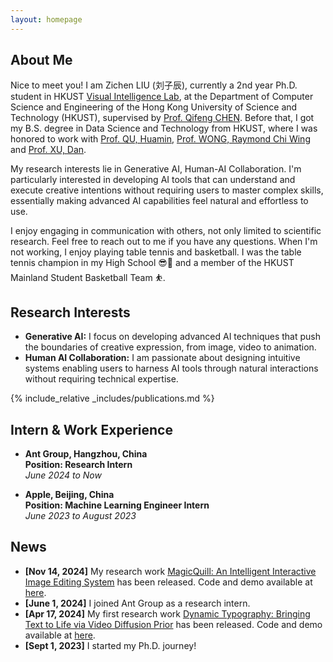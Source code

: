 ```yaml
---
layout: homepage
---
```


## About Me
Nice to meet you! I am Zichen LIU (刘子辰), currently a 2nd year Ph.D. student in HKUST <a href="https://cqf.io/lab.html">Visual Intelligence Lab</a>, at the Department of Computer Science and Engineering of the Hong Kong University of Science and Technology (HKUST), supervised by <a href="https://cqf.io/">Prof. Qifeng CHEN</a>. Before that, I got my B.S. degree in Data Science and Technology from HKUST, where I was honored to work with [Prof. QU, Huamin](http://www.huamin.org/), [Prof. WONG, Raymond Chi Wing](https://www.cse.ust.hk/~raywong/) and [Prof. XU, Dan](https://www.danxurgb.net/).

My research interests lie in Generative AI, Human-AI Collaboration. I'm particularly interested in developing AI tools that can understand and execute creative intentions without requiring users to master complex skills, essentially making advanced AI capabilities feel natural and effortless to use.

I enjoy engaging in communication with others, not only limited to scientific research. Feel free to reach out to me if you have any questions. When I'm not working, I enjoy playing table tennis and basketball. I was the table tennis champion in my High School 😎🏓 and a member of the HKUST Mainland Student Basketball Team ⛹️.

## Research Interests

- **Generative AI:** I focus on developing advanced AI techniques that push the boundaries of creative expression, from image, video to animation.
- **Human AI Collaboration:** I am passionate about designing intuitive systems enabling users to harness AI tools through natural interactions without requiring technical expertise.

{% include_relative _includes/publications.md %}

## Intern & Work Experience
* **Ant Group, Hangzhou, China** \
**Position: Research Intern** \
*June 2024 to Now*

* **Apple, Beijing, China** \
**Position: Machine Learning Engineer Intern** \
*June 2023 to August 2023*




## News
- **[Nov 14, 2024]** My research work [MagicQuill: An Intelligent Interactive Image Editing System](https://arxiv.org/abs/2411.09703) has been released. Code and demo available at [here](https://magicquill.art/demo/).
- **[June 1, 2024]** I joined Ant Group as a research intern.
- **[Apr 17, 2024]** My first research work [Dynamic Typography: Bringing Text to Life via Video Diffusion Prior](https://arxiv.org/abs/2404.11614) has been released. Code and demo available at [here](https://animate-your-word.github.io/demo/).
- **[Sept 1, 2023]** I started my Ph.D. journey!


